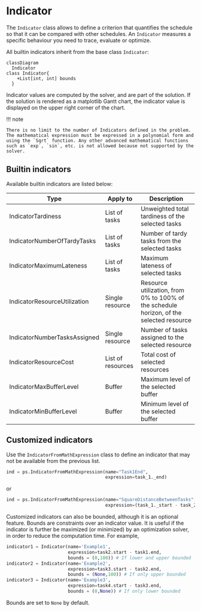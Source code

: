 # Indicator

The `Indicator` class allows to define a criterion that quantifies the schedule so that it can be compared with other schedules. An `Indicator` measures a specific behaviour you need to trace, evaluate or optimize.

All builtin indicators inherit from the base class `Indicator`:
``` mermaid
classDiagram
  Indicator
class Indicator{
    +List[int, int] bounds
  }
```

Indicator values are computed by the solver, and are part of the solution. If the solution is rendered as a matplotlib Gantt chart, the indicator value is displayed on the upper right corner of the chart.

!!! note

    There is no limit to the number of Indicators defined in the problem. The mathematical expression must be expressed in a polynomial form and using the `Sqrt` function. Any other advanced mathematical functions such as `exp`, `sin`, etc. is not allowed because not supported by the solver.

## Builtin indicators

Available builtin indicators are listed below:


| Type      | Apply to | Description                          |
| ----------- | -----| ------------------------------------ |
| IndicatorTardiness | List of tasks | Unweighted total tardiness of the selected tasks |
| IndicatorNumberOfTardyTasks | List of tasks | Number of tardy tasks from the selected tasks |
| IndicatorMaximumLateness | List of tasks | Maximum lateness of selected tasks |
| IndicatorResourceUtilization  | Single resource | Resource utilization, from 0% to 100% of the schedule horizon, of the selected resource |
| IndicatorNumberTasksAssigned  | Single resource | Number of tasks assigned to the selected resource |
| IndicatorResourceCost  | List of resources| Total cost of selected resources |
| IndicatorMaxBufferLevel  |Buffer | Maximum level of the selected buffer |
| IndicatorMinBufferLevel  | Buffer | Minimum level of the selected buffer |

## Customized indicators

Use the `IndicatorFromMathExpression` class to define an indicator that may not be available from the previous list.

``` py
ind = ps.IndicatorFromMathExpression(name="Task1End",
                                     expression=task_1._end)
```

or

``` py
ind = ps.IndicatorFromMathExpression(name="SquareDistanceBetweenTasks",
                                     expression=(task_1._start - task_2._end) ** 2)
```

Customized indicators can also be bounded, although it is an optional feature. Bounds are constraints over an indicator value. It is useful if the indicator is further be maximized (or minimized) by an optimization solver, in order to reduce the computation time. For example,

``` py
indicator1 = Indicator(name='Example1',
                       expression=task2.start - task1.end,
                       bounds = (0,100)) # If lower and upper bounded
indicator2 = Indicator(name='Example2',
                       expression=task3.start - task2.end,
                       bounds = (None,100)) # If only upper bounded
indicator3 = Indicator(name='Example3',
                       expression=task4.start - task3.end,
                       bounds = (0,None)) # If only lower bounded
```

Bounds are set to `None` by default.
